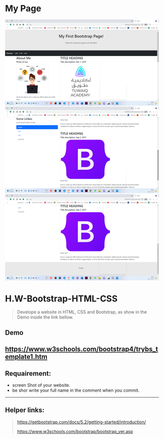 # My Page

<img width="897" alt="HTML   CSS   bootstrap" src="/img/pic1.png">
<img width="897" alt="HTML   CSS   bootstrap" src="/img/pic2.png">
<img width="897" alt="HTML   CSS   bootstrap" src="/img/pic3.png">

# H.W-Bootstrap-HTML-CSS

> Develope a website in HTML, CSS and Bootstrap, as show in the Demo inside the link bellow.

## Demo

## https://www.w3schools.com/bootstrap4/trybs_template1.htm

## Requairement:

- screen Shot of your website.
- be shor write your full name in the comment when you commit.

---

## Helper links:

> https://getbootstrap.com/docs/5.2/getting-started/introduction/
>
> https://www.w3schools.com/bootstrap/bootstrap_ver.asp
